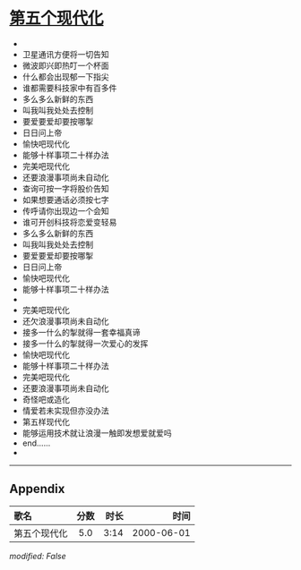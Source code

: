 # [第五个现代化](https://music.163.com/song?id=27506288)

* 
* 卫星通讯方便将一切告知
* 微波即兴即热叮一个杯面
* 什么都会出现郁一下指尖
* 谁都需要科技家中有百多件
* 多么多么新鲜的东西
* 叫我叫我处处去控制
* 要爱要爱却要按哪掣
* 日日问上帝
* 愉快吧现代化
* 能够十样事项二十样办法
* 完美吧现代化
* 还要浪漫事项尚未自动化
* 查询可按一字将股价告知
* 如果想要通话必须按七字
* 传呼请你出现边一个会知
* 谁可开创科技将恋爱变轻易
* 多么多么新鲜的东西
* 叫我叫我处处去控制
* 要爱要爱却要按哪掣
* 日日问上帝
* 愉快吧现代化
* 能够十样事项二十样办法
* 
* 完美吧现代化
* 还欠浪漫事项尚未自动化
* 接多一什么的掣就得一套幸福真谛
* 接多一什么的掣就得一次爱心的发挥
* 愉快吧现代化
* 能够十样事项二十样办法
* 完美吧现代化
* 还要浪漫事项尚未自动化
* 奇怪吧或造化
* 情爱若未实现但亦没办法
* 第五样现代化
* 能够运用技术就让浪漫一触即发想爱就爱吗
* end......
* 


---

## Appendix

|歌名|分数|时长|时间|
|:---|:---:|---:|---:|
|第五个现代化|5.0|3:14|2000-06-01

*modified: False*